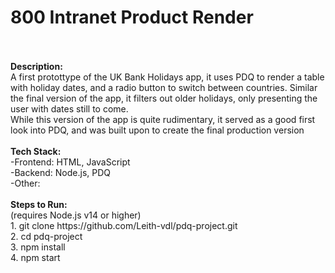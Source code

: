 <h1>800 Intranet Product Render</h1>
<br>
<br>
<b>Description:</b>
<br>
A first protottype of the UK Bank Holidays app, it uses PDQ to render a table with holiday dates, and a radio button to switch between countries. Similar the final version of the app, it filters out older holidays, only presenting the user with dates still to come. 
<br>
While this version of the app is quite rudimentary, it served as a good first look into PDQ, and was built upon to create the final production version
<br>
<br>
<b>Tech Stack:</b>
<br>
-Frontend: HTML, JavaScript
<br>
-Backend: Node.js, PDQ
<br>
-Other: 
<br>
<br>
<b>Steps to Run:</b>
<br>(requires Node.js v14 or higher)
<br>
1. git clone https://github.com/Leith-vdl/pdq-project.git
<br>
2. cd pdq-project
<br>
3. npm install
<br>
4. npm start
